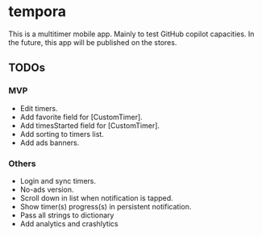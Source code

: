 # tempora

This is a multitimer mobile app. Mainly to test GitHub copilot capacities. In the future, this app will be published on the stores.


## TODOs

### MVP
- Edit timers.
- Add favorite field for [CustomTimer].
- Add timesStarted field for [CustomTimer].
- Add sorting to timers list.
- Add ads banners.

### Others
- Login and sync timers.
- No-ads version.
- Scroll down in list when notification is tapped.
- Show timer(s) progress(s) in persistent notification.
- Pass all strings to dictionary
- Add analytics and crashlytics